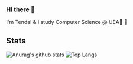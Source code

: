 ### Hi there 👋
I'm Tendai & I study Computer Science @ UEA🌱 🌱 
## Stats
![Anurag's github stats](https://github-readme-stats.vercel.app/api?username=TendaiPhikiso&show_icons=true&theme=graywhite&line_height=30&count_private=true)
![Top Langs](https://github-readme-stats.vercel.app/api/top-langs/?username=TendaiPhikiso&theme=graywhite&&langs_count=3)



<!--
**TendaiPhikiso/TendaiPhikiso** is a ✨ _special_ ✨ repository because its `README.md` (this file) appears on your GitHub profile.

Here are some ideas to get you started:

- 🔭 I’m currently working on ...
- 🌱 I’m currently learning ...
- 👯 I’m looking to collaborate on ...
- 🤔 I’m looking for help with ...
- 💬 Ask me about ...
- 📫 How to reach me: ...
- 😄 Pronouns: ...
- ⚡ Fun fact: ...
-->
